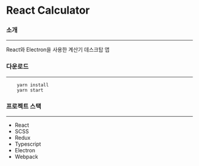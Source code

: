# React Calculator


### 소개
---
React와 Electron을 사용한 계산기 데스크탑 앱


### 다운로드
---
```
    yarn install
    yarn start
```

### 프로젝트 스택
---
- React
- SCSS
- Redux
- Typescript
- Electron
- Webpack